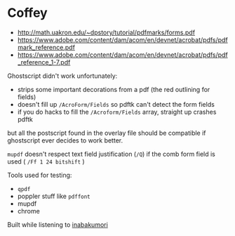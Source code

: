 # Coffey

- <http://math.uakron.edu/~dpstory/tutorial/pdfmarks/forms.pdf>
- <https://www.adobe.com/content/dam/acom/en/devnet/acrobat/pdfs/pdfmark_reference.pdf>
- <https://www.adobe.com/content/dam/acom/en/devnet/acrobat/pdfs/pdf_reference_1-7.pdf>

Ghostscript didn't work unfortunately:
- strips some important decorations from a pdf (the red outlining for fields)
- doesn't fill up `/AcroForm/Fields` so pdftk can't detect the form fields
- if you do hacks to fill the `/Acroform/Fields` array, straight up crashes pdftk

but all the postscript found in the overlay file should be compatible if
ghostscript ever decides to work better.

`mupdf` doesn't respect text field justification (`/Q`) if the comb form field
is used ( `/Ff 1 24 bitshift` )

Tools used for testing:
- `qpdf`
- poppler stuff like `pdffont`
- mupdf
- chrome

Built while listening to [inabakumori](https://www.youtube.com/channel/UCNElM45JypxqAR73RoUQ10g)
